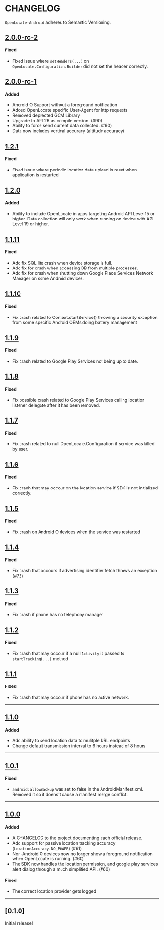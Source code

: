 # CHANGELOG

`OpenLocate-Android` adheres to [Semantic Versioning](http://semver.org/).

## [2.0.0-rc-2](https://github.com/OpenLocate/openlocate-ios/tag/2.0.0-rc-2)

#### Fixed

- Fixed issue where `setHeaders(...)` on `OpenLocate.Configuration.Builder` did not set the header correctly.


## [2.0.0-rc-1](https://github.com/OpenLocate/openlocate-ios/tag/2.0.0-rc-1)

#### Added

- Android O Support without a foreground notification
- Added OpenLocate specific User-Agent for http requests
- Removed deprected GCM Library
- Upgrade to API 26 as compile version. (#90)
- Ability to force send current data collected. (#90)
- Data now includes vertical accuracy (altitude accuracy)

## [1.2.1](https://github.com/OpenLocate/openlocate-ios/tag/1.2.1)

#### Fixed

- Fixed issue where periodic location data upload is reset when application is restarted

## [1.2.0](https://github.com/OpenLocate/openlocate-ios/tag/1.2.0)

#### Added

- Ability to include OpenLocate in apps targeting Android API Level 15 or higher. Data collection will only work when running on device with API Level 19 or higher.

## [1.1.11](https://github.com/OpenLocate/openlocate-ios/tag/1.1.11)

#### Fixed

- Add fix SQL lite crash when device storage is full.
- Add fix for crash when accessing DB from multiple processes.
- Add fix for crash when shutting down Google Place Services Network Manager on some Android devices.

## [1.1.10](https://github.com/OpenLocate/openlocate-ios/tag/1.1.10)

#### Fixed

- Fix crash related to Context.startService() throwing a security exception from some specific Android OEMs doing battery management

## [1.1.9](https://github.com/OpenLocate/openlocate-ios/tag/1.1.9)

#### Fixed

- Fix crash related to Google Play Services not being up to date.

## [1.1.8](https://github.com/OpenLocate/openlocate-ios/tag/1.1.8)

#### Fixed

- Fix possible crash related to Google Play Services calling location listener delegate after it has been removed.

## [1.1.7](https://github.com/OpenLocate/openlocate-ios/tag/1.1.7)

#### Fixed

- Fix crash related to null OpenLocate.Configuration if service was killed by user.

## [1.1.6](https://github.com/OpenLocate/openlocate-ios/tag/1.1.6)

#### Fixed

- Fix crash that may occour on the location service if SDK is not initialized correctly.

## [1.1.5](https://github.com/OpenLocate/openlocate-ios/tag/1.1.5)

#### Fixed

- Fix crash on Android O devices when the service was restarted

## [1.1.4](https://github.com/OpenLocate/openlocate-ios/tag/1.1.4)

#### Fixed

- Fix crash that occours if advertising identifier fetch throws an exception (#72)

## [1.1.3](https://github.com/OpenLocate/openlocate-ios/tag/1.1.3)

#### Fixed

- Fix crash if phone has no telephony manager

## [1.1.2](https://github.com/OpenLocate/openlocate-ios/tag/1.1.2)

#### Fixed

- Fix crash that may occour if a null `Activity` is passed to `startTracking(...)` method

## [1.1.1](https://github.com/OpenLocate/openlocate-ios/tag/1.1.1)

#### Fixed

- Fix crash that may occour if phone has no active network.

---

## [1.1.0](https://github.com/OpenLocate/openlocate-ios/tag/1.1.0)

#### Added

- Add ability to send location data to mulitple URL endpoints
- Change default transmission interval to 6 hours instead of 8 hours

---

## [1.0.1](https://github.com/OpenLocate/openlocate-android/tag/1.0.1)

#### Fixed

- `android:allowBackup` was set to false in the AndroidManifest.xml. Removed it so it doens't cause a manifest merge conflict.

---

## [1.0.0](https://github.com/OpenLocate/openlocate-android/tag/1.0.0)

#### Added

- A CHANGELOG to the project documenting each official release.
- Add support for passive location tracking accuracy (`LocationAccuracy.NO_POWER`) (#61)
- Non-Android O devices now no longer show a foreground notification when OpenLocate is running. (#60)
- The SDK now handles the location permission, and google play services alert dialog through a much simplified API. (#60)

#### Fixed

- The correct location provider gets logged 

---

## [0.1.0]

Initial release!
